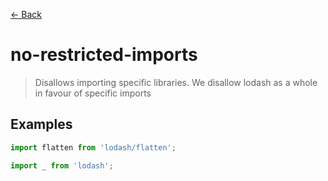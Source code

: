 [&#x2190; Back](./)
# no-restricted-imports

> Disallows importing specific libraries. We disallow lodash as a whole in favour of specific imports

 

## Examples

<code-highlight>
 
<div slot="correct">

```js
import flatten from 'lodash/flatten';
```

</div>

 
<div slot="incorrect">

```js
import _ from 'lodash';
```

</div>

 
</code-highlight>


